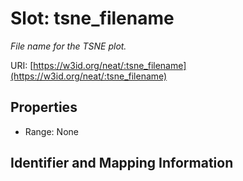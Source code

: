# Slot: tsne_filename
_File name for the TSNE plot._


URI: [https://w3id.org/neat/:tsne_filename](https://w3id.org/neat/:tsne_filename)



<!-- no inheritance hierarchy -->


## Properties

 * Range: None



## Identifier and Mapping Information





